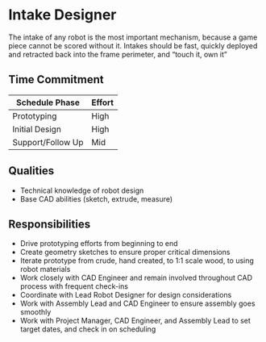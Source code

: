 # Intake Designer

The intake of any robot is the most important mechanism, because a game piece cannot be scored without it.
Intakes should be fast, quickly deployed and retracted back into the frame perimeter, and “touch it, own it”

## Time Commitment

| Schedule Phase     | Effort   |
|--------------------|----------|
| Prototyping        | High     |
| Initial Design     | High     |
| Support/Follow Up  | Mid      |

## Qualities
 - Technical knowledge of robot design
 - Base CAD abilities (sketch, extrude, measure)

## Responsibilities
 - Drive prototyping efforts from beginning to end
 - Create geometry sketches to ensure proper critical dimensions
 - Iterate prototype from crude, hand created, to 1:1 scale wood, to using robot materials
 - Work closely with CAD Engineer and remain involved throughout CAD process with frequent check-ins
 - Coordinate with Lead Robot Designer for design considerations
 - Work with Assembly Lead and CAD Engineer to ensure assembly goes smoothly
 - Work with Project Manager, CAD Engineer, and Assembly Lead to set target dates, and check in on scheduling
